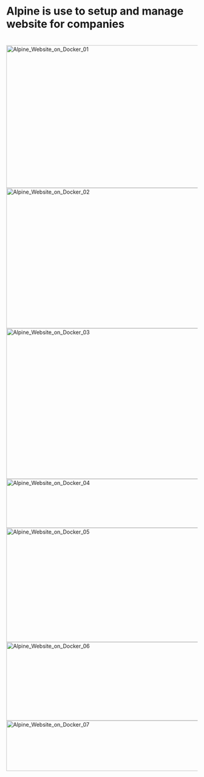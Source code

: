 # Alpine is use to setup and manage website for companies #

# 
<img width="539" height="376" alt="Alpine_Website_on_Docker_01" src="https://github.com/user-attachments/assets/2dd5791d-5f29-4ea2-8b29-aa1563f3026e" />
<img width="731" height="370" alt="Alpine_Website_on_Docker_02" src="https://github.com/user-attachments/assets/5e2de8c5-a4c9-4a0c-ab73-c786ba22395c" />
<img width="755" height="397" alt="Alpine_Website_on_Docker_03" src="https://github.com/user-attachments/assets/fba4377e-7af2-496c-92a1-a11e15d9dec7" />
<img width="631" height="129" alt="Alpine_Website_on_Docker_04" src="https://github.com/user-attachments/assets/09de2c73-897a-436d-90f9-3c9219c21ec8" />
<img width="779" height="301" alt="Alpine_Website_on_Docker_05" src="https://github.com/user-attachments/assets/090e6241-a818-440e-ae82-5926b95a86a5" />
<img width="631" height="207" alt="Alpine_Website_on_Docker_06" src="https://github.com/user-attachments/assets/44d0beec-35c7-43bb-af1a-c88e9886b6b0" />
<img width="650" height="133" alt="Alpine_Website_on_Docker_07" src="https://github.com/user-attachments/assets/b4e71b0c-49a1-40ec-b089-42ba68896b78" />
